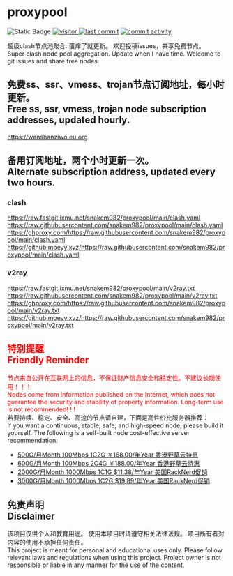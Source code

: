 # proxypool

![Static Badge](https://img.shields.io/badge/ss|ssr|vmess|trojan-free-orange)
<a href="https://visitor-badge.laobi.icu/badge?page_id=snakem982.proxypool">
<img src="https://visitor-badge.laobi.icu/badge?page_id=snakem982.proxypool" alt="visitor">
</a>
[![last commit](https://img.shields.io/github/last-commit/snakem982/proxypool)](https://github.com/snakem982/proxypool/commits/main)
[![commit activity](https://img.shields.io/github/commit-activity/w/snakem982/proxypool)](https://github.com/snakem982/proxypool/commits/main)


超级clash节点池聚合.
蛋痒了就更新。
欢迎投稿issues，共享免费节点。
<br/>
Super clash node pool aggregation.
Update when I have time.
Welcome to git issues and share free nodes.

## 免费ss、ssr、vmess、trojan节点订阅地址，每小时更新。<br/>Free ss, ssr, vmess, trojan node subscription addresses, updated hourly.
https://wanshanziwo.eu.org

## 备用订阅地址，两个小时更新一次。<br/>Alternate subscription address, updated every two hours.
### clash
https://raw.fastgit.ixmu.net/snakem982/proxypool/main/clash.yaml
https://raw.githubusercontent.com/snakem982/proxypool/main/clash.yaml
https://ghproxy.com/https://raw.githubusercontent.com/snakem982/proxypool/main/clash.yaml
https://github.moeyy.xyz/https://raw.githubusercontent.com/snakem982/proxypool/main/clash.yaml
### v2ray
https://raw.fastgit.ixmu.net/snakem982/proxypool/main/v2ray.txt
https://raw.githubusercontent.com/snakem982/proxypool/main/v2ray.txt
https://ghproxy.com/https://raw.githubusercontent.com/snakem982/proxypool/main/v2ray.txt
https://github.moeyy.xyz/https://raw.githubusercontent.com/snakem982/proxypool/main/v2ray.txt

## <font color="red">特别提醒<br/>Friendly Reminder</font>
<font color="red">节点来自公开在互联网上的信息，不保证财产信息安全和稳定性。不建议长期使用！！！<br/>
Nodes come from information published on the Internet, 
which does not guarantee the security and stability of property information. 
Long-term use is not recommended! ! !</font><br/>
若要持续、稳定、安全、高速的节点请自建，下面是高性价比服务器推荐：<br/>
If you want a continuous, stable, safe, and high-speed node, please build it yourself. 
The following is a self-built node cost-effective server recommendation:
- [500G/月Month 100Mbps 1C2G ￥168.00/年Year 香港野草云特惠](https://my.yecaoyun.com/aff.php?aff=2550 "香港野草云")
- [600G/月Month 100Mbps 2C4G ￥188.00/年Year 香港野草云特惠](https://my.yecaoyun.com/aff.php?aff=2550 "香港野草云")
- [2000G/月Month 1000Mbps 1C1G $11.38/年Year 美国RackNerd促销](https://my.racknerd.com/aff.php?aff=8613 "美国RackNerd")
- [3000G/月Month 1000Mbps 1C2G $19.89/年Year 美国RackNerd促销](https://my.racknerd.com/aff.php?aff=8613 "美国RackNerd")

## 免责声明 <br/>Disclaimer
该项目仅供个人和教育用途。
使用本项目时请遵守相关法律法规。
项目所有者对内容的使用不承担任何责任。
<br/>
This project is meant for personal and educational uses only.
Please follow relevant laws and regulations when using this project.
Project owner is not responsible or liable in any manner for the use of the content.
